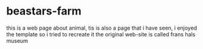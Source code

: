 # beastars-farm
this is a web page about animal,   tis is also a page that i have seen, i enjoyed the template so i tried to recreate it the original web-site is called frans hals museum
